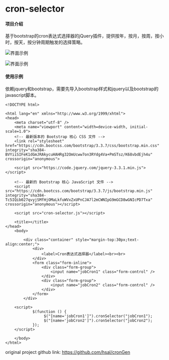 # cron-selector

#### 项目介绍
基于bootstrap的cron表达式选择器的jQuery插件，提供按年，按月，按周，按小时，按天，按分钟周期触发的选择策略。

![界面示例](https://raw.githubusercontent.com/wiki/zhanghuang03/cron-selector-master/images/menu.saveimg.savepath20190724183559.jpg "界面示例")

![界面示例](https://raw.githubusercontent.com/wiki/zhanghuang03/cron-selector-master/images/menu.saveimg.savepath20190724183628.jpg "界面示例")


#### 使用示例

依赖jquery和bootstrap，需要先导入bootstrap样式和jquery以及bootstrap的javascript脚本。


```
<!DOCTYPE html>

<html lang="en" xmlns="http://www.w3.org/1999/xhtml">
<head>
    <meta charset="utf-8" />
    <meta name="viewport" content="width=device-width, initial-scale=1.0">
    <!-- 最新版本的 Bootstrap 核心 CSS 文件 -->
    <link rel="stylesheet" href="https://cdn.bootcss.com/bootstrap/3.3.7/css/bootstrap.min.css" integrity="sha384-BVYiiSIFeK1dGmJRAkycuHAHRg32OmUcww7on3RYdg4Va+PmSTsz/K68vbdEjh4u" crossorigin="anonymous">
    
    <script src="https://code.jquery.com/jquery-3.3.1.min.js"></script>

    <!-- 最新的 Bootstrap 核心 JavaScript 文件 -->
    <script src="https://cdn.bootcss.com/bootstrap/3.3.7/js/bootstrap.min.js" integrity="sha384-Tc5IQib027qvyjSMfHjOMaLkfuWVxZxUPnCJA7l2mCWNIpG9mGCD8wGNIcPD7Txa" crossorigin="anonymous"></script>
    
    <script src="cron-selector.js"></script>
    
    <title></title>
</head>
    <body>
		
		<div class="container" style="margin-top:30px;text-align:center;">
			<div>
				<label>Cron表达式选择器</label><br><br>
			</div>
			<form class="form-inline">
				<div class="form-group">
					<input name="jobCron1" class="form-control" />
				</div>
				<div class="form-group">
					<input name="jobCron2" class="form-control" />
				</div>
			</form>
		</div> 
    
    <script>
            $(function () {
                 $("[name='jobCron1']").cronSelector("jobCron1");
				 $("[name='jobCron2']").cronSelector("jobCron2");
            });
	</script>
        
    </body>
</html>
```

original project github link: https://github.com/hsal/cronGen
